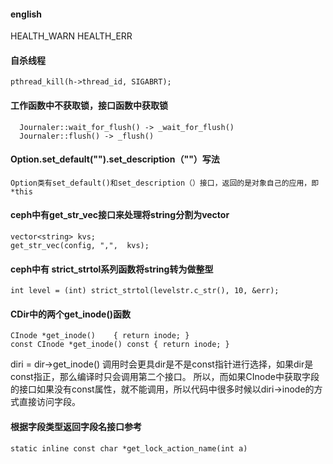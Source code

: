 #### english

HEALTH_WARN
HEALTH_ERR


#### 自杀线程
```
pthread_kill(h->thread_id, SIGABRT);
```

#### 工作函数中不获取锁，接口函数中获取锁

```
  Journaler::wait_for_flush() -> _wait_for_flush()
  Journaler::flush() -> _flush()
```

#### Option.set_default("").set_description（""）写法
 
    Option类有set_default()和set_description（）接口，返回的是对象自己的应用，即*this

#### ceph中有get_str_vec接口来处理将string分割为vector

    vector<string> kvs;
    get_str_vec(config, ",",  kvs);
    
 #### ceph中有 strict_strtol系列函数将string转为做整型
 
    int level = (int) strict_strtol(levelstr.c_str(), 10, &err);
    
 #### CDir中的两个get_inode()函数
 
    CInode *get_inode()    { return inode; }
    const CInode *get_inode() const { return inode; }
  
  diri = dir->get_inode() 调用时会更具dir是不是const指针进行选择，如果dir是const指正，那么编译时只会调用第二个接口。
  所以，而如果CInode中获取字段的接口如果没有const属性，就不能调用，所以代码中很多时候以diri->inode的方式直接访问字段。
  
  #### 根据字段类型返回字段名接口参考
  
    static inline const char *get_lock_action_name(int a)
    
